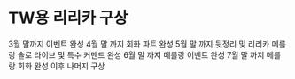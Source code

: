# TW용 리리카 구상
3월 말까지 이벤트 완성
4월 말 까지 회화 파트 완성
5월 말 까지 뒷정리 및 리리카 메를랑 솔로 라이브 및 특수 커멘드 완성
6월 말 까지 메를랑 이벤트 완성
7월 말 까지 메를랑 회화 완성
이후 나머지 구상
